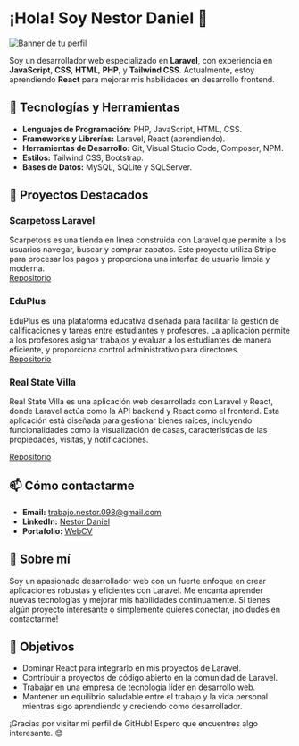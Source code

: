 # ¡Hola! Soy Nestor Daniel 👋

![Banner de tu perfil](https://ndnestor098.github.io/WebCV/assets/img/port.webp)

Soy un desarrollador web especializado en **Laravel**, con experiencia en **JavaScript**, **CSS**, **HTML**, **PHP**, y **Tailwind CSS**. Actualmente, estoy aprendiendo **React** para mejorar mis habilidades en desarrollo frontend.

## 🔧 Tecnologías y Herramientas

- **Lenguajes de Programación:** PHP, JavaScript, HTML, CSS.
- **Frameworks y Librerías:** Laravel, React (aprendiendo).
- **Herramientas de Desarrollo:** Git, Visual Studio Code, Composer, NPM.
- **Estilos:** Tailwind CSS, Bootstrap.
- **Bases de Datos:** MySQL, SQLite y SQLServer.

## 🌟 Proyectos Destacados

### Scarpetoss Laravel
Scarpetoss es una tienda en línea construida con Laravel que permite a los usuarios navegar, buscar y comprar zapatos. Este proyecto utiliza Stripe para procesar los pagos y proporciona una interfaz de usuario limpia y moderna.  
[Repositorio](https://github.com/Ndnestor098/ScarpetossLaravel)

### EduPlus
EduPlus es una plataforma educativa diseñada para facilitar la gestión de calificaciones y tareas entre estudiantes y profesores. La aplicación permite a los profesores asignar trabajos y evaluar a los estudiantes de manera eficiente, y proporciona control administrativo para directores.  
[Repositorio](https://github.com/Ndnestor098/EduPlus)

### Real State Villa
Real State Villa es una aplicación web desarrollada con Laravel y React, donde Laravel actúa como la API backend y React como el frontend. Esta aplicación está diseñada para gestionar bienes raíces, incluyendo funcionalidades como la visualización de casas, características de las propiedades, visitas, y notificaciones. 

[Repositorio](https://github.com/Ndnestor098/RealState)

## 📫 Cómo contactarme

- **Email:** [trabajo.nestor.098@gmail.com](mailto:trabajo.nestor.098@gmail.com)
- **LinkedIn:** [Nestor Daniel](www.linkedin.com/in/Ndnestor)
- **Portafolio:** [WebCV](https://ndnestor098.github.io/WebCV/)

## 🚀 Sobre mí

Soy un apasionado desarrollador web con un fuerte enfoque en crear aplicaciones robustas y eficientes con Laravel. Me encanta aprender nuevas tecnologías y mejorar mis habilidades continuamente. Si tienes algún proyecto interesante o simplemente quieres conectar, ¡no dudes en contactarme!

## 🎯 Objetivos

- Dominar React para integrarlo en mis proyectos de Laravel.
- Contribuir a proyectos de código abierto en la comunidad de Laravel.
- Trabajar en una empresa de tecnología líder en desarrollo web.
- Mantener un equilibrio saludable entre el trabajo y la vida personal mientras sigo aprendiendo y creciendo como desarrollador.

¡Gracias por visitar mi perfil de GitHub! Espero que encuentres algo interesante. 😊

